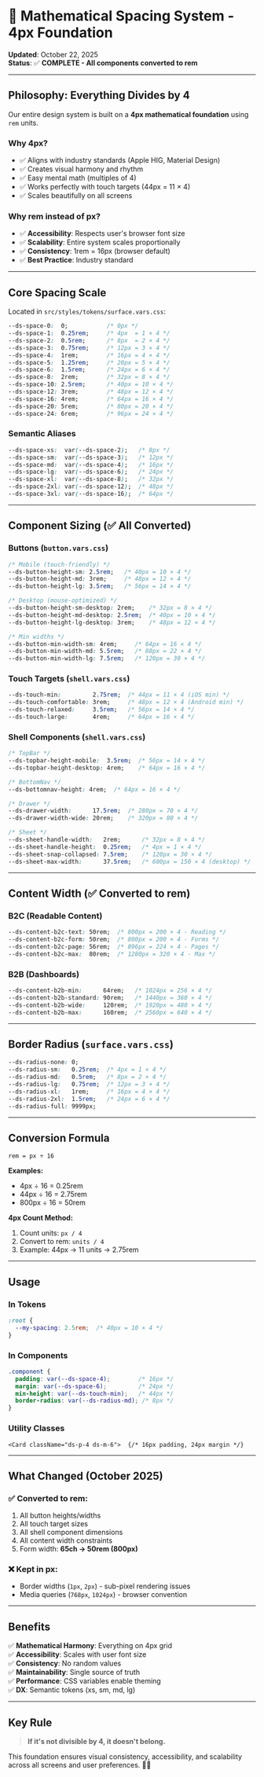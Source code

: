 # 🎯 Mathematical Spacing System - 4px Foundation

**Updated**: October 22, 2025  
**Status**: ✅ **COMPLETE - All components converted to rem**

---

## **Philosophy: Everything Divides by 4**

Our entire design system is built on a **4px mathematical foundation** using `rem` units.

### **Why 4px?**
- ✅ Aligns with industry standards (Apple HIG, Material Design)
- ✅ Creates visual harmony and rhythm
- ✅ Easy mental math (multiples of 4)
- ✅ Works perfectly with touch targets (44px = 11 × 4)
- ✅ Scales beautifully on all screens

### **Why rem instead of px?**
- ✅ **Accessibility**: Respects user's browser font size
- ✅ **Scalability**: Entire system scales proportionally  
- ✅ **Consistency**: 1rem = 16px (browser default)
- ✅ **Best Practice**: Industry standard

---

## **Core Spacing Scale**

Located in `src/styles/tokens/surface.vars.css`:

```css
--ds-space-0:  0;           /* 0px */
--ds-space-1:  0.25rem;     /* 4px  = 1 × 4 */
--ds-space-2:  0.5rem;      /* 8px  = 2 × 4 */
--ds-space-3:  0.75rem;     /* 12px = 3 × 4 */
--ds-space-4:  1rem;        /* 16px = 4 × 4 */
--ds-space-5:  1.25rem;     /* 20px = 5 × 4 */
--ds-space-6:  1.5rem;      /* 24px = 6 × 4 */
--ds-space-8:  2rem;        /* 32px = 8 × 4 */
--ds-space-10: 2.5rem;      /* 40px = 10 × 4 */
--ds-space-12: 3rem;        /* 48px = 12 × 4 */
--ds-space-16: 4rem;        /* 64px = 16 × 4 */
--ds-space-20: 5rem;        /* 80px = 20 × 4 */
--ds-space-24: 6rem;        /* 96px = 24 × 4 */
```

### **Semantic Aliases**
```css
--ds-space-xs:  var(--ds-space-2);   /* 8px */
--ds-space-sm:  var(--ds-space-3);   /* 12px */
--ds-space-md:  var(--ds-space-4);   /* 16px */
--ds-space-lg:  var(--ds-space-6);   /* 24px */
--ds-space-xl:  var(--ds-space-8);   /* 32px */
--ds-space-2xl: var(--ds-space-12);  /* 48px */
--ds-space-3xl: var(--ds-space-16);  /* 64px */
```

---

## **Component Sizing (✅ All Converted)**

### **Buttons** (`button.vars.css`)
```css
/* Mobile (touch-friendly) */
--ds-button-height-sm: 2.5rem;   /* 40px = 10 × 4 */
--ds-button-height-md: 3rem;     /* 48px = 12 × 4 */
--ds-button-height-lg: 3.5rem;   /* 56px = 14 × 4 */

/* Desktop (mouse-optimized) */
--ds-button-height-sm-desktop: 2rem;    /* 32px = 8 × 4 */
--ds-button-height-md-desktop: 2.5rem;  /* 40px = 10 × 4 */
--ds-button-height-lg-desktop: 3rem;    /* 48px = 12 × 4 */

/* Min widths */
--ds-button-min-width-sm: 4rem;     /* 64px = 16 × 4 */
--ds-button-min-width-md: 5.5rem;   /* 88px = 22 × 4 */
--ds-button-min-width-lg: 7.5rem;   /* 120px = 30 × 4 */
```

### **Touch Targets** (`shell.vars.css`)
```css
--ds-touch-min:         2.75rem;  /* 44px = 11 × 4 (iOS min) */
--ds-touch-comfortable: 3rem;     /* 48px = 12 × 4 (Android min) */
--ds-touch-relaxed:     3.5rem;   /* 56px = 14 × 4 */
--ds-touch-large:       4rem;     /* 64px = 16 × 4 */
```

### **Shell Components** (`shell.vars.css`)
```css
/* TopBar */
--ds-topbar-height-mobile:  3.5rem;  /* 56px = 14 × 4 */
--ds-topbar-height-desktop: 4rem;    /* 64px = 16 × 4 */

/* BottomNav */
--ds-bottomnav-height: 4rem;  /* 64px = 16 × 4 */

/* Drawer */
--ds-drawer-width:      17.5rem;  /* 280px = 70 × 4 */
--ds-drawer-width-wide: 20rem;    /* 320px = 80 × 4 */

/* Sheet */
--ds-sheet-handle-width:   2rem;      /* 32px = 8 × 4 */
--ds-sheet-handle-height:  0.25rem;   /* 4px = 1 × 4 */
--ds-sheet-snap-collapsed: 7.5rem;    /* 120px = 30 × 4 */
--ds-sheet-max-width:      37.5rem;   /* 600px = 150 × 4 (desktop) */
```

---

## **Content Width** (✅ Converted to rem)

### **B2C (Readable Content)**
```css
--ds-content-b2c-text: 50rem;  /* 800px = 200 × 4 - Reading */
--ds-content-b2c-form: 50rem;  /* 800px = 200 × 4 - Forms */
--ds-content-b2c-page: 56rem;  /* 896px = 224 × 4 - Pages */
--ds-content-b2c-max:  80rem;  /* 1280px = 320 × 4 - Max */
```

### **B2B (Dashboards)**
```css
--ds-content-b2b-min:      64rem;   /* 1024px = 256 × 4 */
--ds-content-b2b-standard: 90rem;   /* 1440px = 360 × 4 */
--ds-content-b2b-wide:     120rem;  /* 1920px = 480 × 4 */
--ds-content-b2b-max:      160rem;  /* 2560px = 640 × 4 */
```

---

## **Border Radius** (`surface.vars.css`)

```css
--ds-radius-none: 0;
--ds-radius-sm:   0.25rem;  /* 4px = 1 × 4 */
--ds-radius-md:   0.5rem;   /* 8px = 2 × 4 */
--ds-radius-lg:   0.75rem;  /* 12px = 3 × 4 */
--ds-radius-xl:   1rem;     /* 16px = 4 × 4 */
--ds-radius-2xl:  1.5rem;   /* 24px = 6 × 4 */
--ds-radius-full: 9999px;
```

---

## **Conversion Formula**

```
rem = px ÷ 16
```

**Examples:**
- 4px ÷ 16 = 0.25rem
- 44px ÷ 16 = 2.75rem
- 800px ÷ 16 = 50rem

**4px Count Method:**
1. Count units: `px / 4`
2. Convert to rem: `units / 4`
3. Example: 44px → 11 units → 2.75rem

---

## **Usage**

### **In Tokens**
```css
:root {
  --my-spacing: 2.5rem;  /* 40px = 10 × 4 */
}
```

### **In Components**
```css
.component {
  padding: var(--ds-space-4);        /* 16px */
  margin: var(--ds-space-6);         /* 24px */
  min-height: var(--ds-touch-min);   /* 44px */
  border-radius: var(--ds-radius-md); /* 8px */
}
```

### **Utility Classes**
```tsx
<Card className="ds-p-4 ds-m-6">  {/* 16px padding, 24px margin */}
```

---

## **What Changed (October 2025)**

### **✅ Converted to rem:**
1. All button heights/widths
2. All touch target sizes  
3. All shell component dimensions
4. All content width constraints
5. Form width: **65ch → 50rem (800px)**

### **❌ Kept in px:**
- Border widths (`1px`, `2px`) - sub-pixel rendering issues
- Media queries (`768px`, `1024px`) - browser convention

---

## **Benefits**

✅ **Mathematical Harmony**: Everything on 4px grid  
✅ **Accessibility**: Scales with user font size  
✅ **Consistency**: No random values  
✅ **Maintainability**: Single source of truth  
✅ **Performance**: CSS variables enable theming  
✅ **DX**: Semantic tokens (xs, sm, md, lg)  

---

## **Key Rule**

> **If it's not divisible by 4, it doesn't belong.**

This foundation ensures visual consistency, accessibility, and scalability across all screens and user preferences. 📐✨
